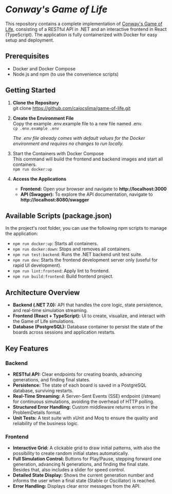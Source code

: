 # *Conway's Game of Life*

This repository contains a complete implementation of [Conway's Game of Life](https://en.wikipedia.org/wiki/Conway%27s_Game_of_Life), consisting of a RESTful API in .NET and an interactive frontend in React (TypeScript). The application is fully containerized with Docker for easy setup and deployment.

## **Prerequisites**

* Docker and Docker Compose
* Node.js and npm (to use the convenience scripts)

## **Getting Started**

1. **Clone the Repository**  
   git clone https://github.com/caiocslima/game-of-life.git

2. **Create the Environment File**  
   Copy the example .env.example file to a new file named .env.  
   `cp .env.example .env`

   *The .env file already comes with default values for the Docker environment and requires no changes to run locally.*
3. Start the Containers with Docker Compose  
   This command will build the frontend and backend images and start all containers.  
   `npm run docker:up`

4. **Access the Applications**
    * **Frontend:** Open your browser and navigate to **http://localhost:3000**
    * **API (Swagger):** To explore the API documentation, navigate to **http://localhost:8080/swagger**

## **Available Scripts (package.json)**

In the project's root folder, you can use the following npm scripts to manage the application:

* `npm run docker:up`: Starts all containers.
* `npm run docker:down`: Stops and removes all containers.
* `npm run test:backend`: Runs the .NET backend unit test suite.
* `npm run dev`: Starts the frontend development server only (useful for rapid UI development).
* `npm run lint:frontend`: Apply lint to frontend.
* `npm run build:frontend`: Build frontend project.

## **Architecture Overview**

* **Backend (.NET 7.0):** API that handles the core logic, state persistence, and real-time simulation streaming.
* **Frontend (React \+ TypeScript):** UI to create, visualize, and interact with the Game of Life simulations.
* **Database (PostgreSQL):** Database container to persist the state of the boards across sessions and application restarts.

## **Key Features**

### **Backend**

* **RESTful API:** Clear endpoints for creating boards, advancing generations, and finding final states.
* **Persistence:** The state of each board is saved in a PostgreSQL database, surviving restarts.
* **Real-Time Streaming:** A Server-Sent Events (SSE) endpoint (/stream) for continuous simulations, avoiding the overhead of HTTP polling.
* **Structured Error Handling:** Custom middleware returns errors in the ProblemDetails format.
* **Unit Tests:** A test suite with xUnit and Moq to ensure the quality and reliability of the business logic.

### **Frontend**

* **Interactive Grid:** A clickable grid to draw initial patterns, with also the possibility to create random initial states automatically.
* **Full Simulation Control:** Buttons for Play/Pause, stepping forward one generation, advancing N generations, and finding the final state. Besides that, also includes a slider for speed control.
* **Detailed State Display:** Shows the current generation number and informs the user when a final state (Stable or Oscillator) is reached.
* **Error Handling:** Displays clear error messages from the API.


